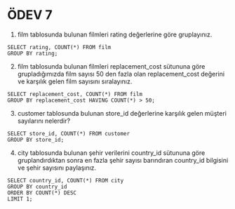 # ÖDEV 7
1. film tablosunda bulunan filmleri rating değerlerine göre gruplayınız.
```
SELECT rating, COUNT(*) FROM film
GROUP BY rating;
```
2. film tablosunda bulunan filmleri replacement_cost sütununa göre grupladığımızda film sayısı 50 den fazla olan replacement_cost değerini ve karşılık gelen film sayısını sıralayınız.
```
SELECT replacement_cost, COUNT(*) FROM film
GROUP BY replacement_cost HAVING COUNT(*) > 50;
```
3.  customer tablosunda bulunan store_id değerlerine karşılık gelen müşteri sayılarını nelerdir?
```
SELECT store_id, COUNT(*) FROM customer
GROUP BY store_id;
```
4. city tablosunda bulunan şehir verilerini country_id sütununa göre gruplandırdıktan sonra en fazla şehir sayısı barındıran country_id bilgisini ve şehir sayısını paylaşınız.
```
SELECT country_id, COUNT(*) FROM city
GROUP BY country_id
ORDER BY COUNT(*) DESC
LIMIT 1;
```